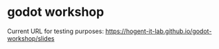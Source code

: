 # godot workshop

Current URL for testing purposes: https://hogent-it-lab.github.io/godot-workshop/slides

<!-- TO DO: see if we can remove the need to append /slides (the name of the markdown/pdf) at the end of the URL -->